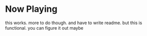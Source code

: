 # Now Playing
this works. more to do though. and have to write readme. but this is functional. you can figure it out maybe

